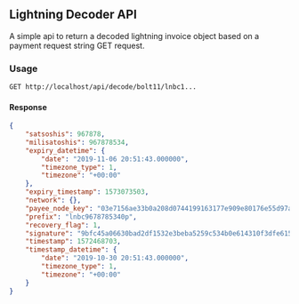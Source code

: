 ## Lightning Decoder API

A simple api to return a decoded lightning invoice object based on a payment request string GET request.

### Usage

```sh
GET http://localhost/api/decode/bolt11/lnbc1...
```

#### Response

```json
{
    "satsoshis": 967878,
    "milisatoshis": 967878534,
    "expiry_datetime": {
        "date": "2019-11-06 20:51:43.000000",
        "timezone_type": 1,
        "timezone": "+00:00"
    },
    "expiry_timestamp": 1573073503,
    "network": {},
    "payee_node_key": "03e7156ae33b0a208d0744199163177e909e80176e55d97a2f221ede0f934dd9ad",
    "prefix": "lnbc9678785340p",
    "recovery_flag": 1,
    "signature": "9bfc45a06630bad2df1532e3beba5259c534b0e614310f3dfe615172ca9a2ff33c1ba736792158d07f3bbed8bdfcf5913d5ce4dda1b5575aa00cd6e23aef86f5",
    "timestamp": 1572468703,
    "timestamp_datetime": {
        "date": "2019-10-30 20:51:43.000000",
        "timezone_type": 1,
        "timezone": "+00:00"
    }
}
```
